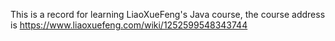 This is a record for learning LiaoXueFeng's Java course, the course address is https://www.liaoxuefeng.com/wiki/1252599548343744
